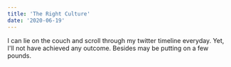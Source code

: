 ```yaml
---
title: 'The Right Culture'
date: '2020-06-19'
---
```


I can lie on the couch and scroll through my twitter timeline everyday. Yet, I'll not have achieved any outcome. Besides may be putting on a few pounds.
